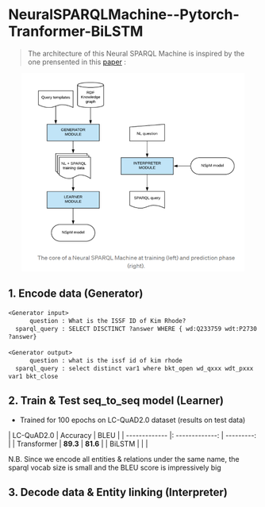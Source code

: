 # NeuralSPARQLMachine--Pytorch-Tranformer-BiLSTM
> The architecture of this Neural SPARQL Machine is inspired by the one prensented in this [paper](https://s3.eu-west-2.amazonaws.com/tsoru.aksw.org/neural-sparql-machines/soru-marx-semantics2017.html) :
<p align="center">
  <img src="https://github.com/gabguerin/NeuralSPARQLMachine--Pytorch-Tranformer-BiLSTM/blob/main/data/NSpM.PNG" width="450" height="400">
</p>

## 1. Encode data (Generator)
```sparql
<Generator input>
      question : What is the ISSF ID of Kim Rhode?
  sparql_query : SELECT DISCTINCT ?answer WHERE { wd:Q233759 wdt:P2730 ?answer}

<Generator output>
      question : what is the issf id of kim rhode
  sparql_query : select distinct var1 where bkt_open wd_qxxx wdt_pxxx var1 bkt_close
```

## 2. Train & Test seq_to_seq model (Learner)

- Trained for 100 epochs on LC-QuAD2.0 dataset (results on test data)

| LC-QuAD2.0    |     Accuracy    |    BLEU    |
| ------------- |: -------------: | ---------: |
| Transformer   |     **89.3**    |   **81.6** |
| BiLSTM        |                 |            |

N.B. Since we encode all entities & relations under the same name, the sparql vocab size is small and the BLEU score is impressively big

## 3. Decode data & Entity linking (Interpreter)
